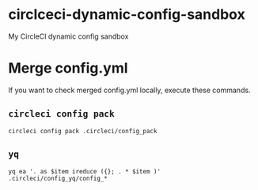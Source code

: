 # circlceci-dynamic-config-sandbox
My CircleCI dynamic config sandbox

# Merge config.yml
If you want to check merged config.yml locally, execute these commands.

## `circleci config pack`
`circleci config pack .circleci/config_pack`

## `yq`
`yq ea '. as $item ireduce ({}; . * $item )' .circleci/config_yq/config_*`